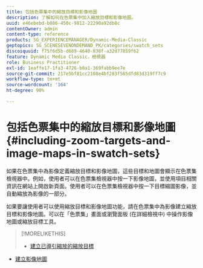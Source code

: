 ```yaml
---
title: 包括色票集中的縮放目標和影像地圖
description: 了解如何在色票集中加入縮放目標和影像地圖。
uuid: e46ebebd-b086-450c-9812-22290a92db8c
contentOwner: admin
content-type: reference
products: SG_EXPERIENCEMANAGER/Dynamic-Media-Classic
geptopics: SG_SCENESEVENONDEMAND_PK/categories/swatch_sets
discoiquuid: f75f6d5b-d689-4640-838f-a32d77859f62
feature: Dynamic Media Classic，檢視器
role: Business Practitioner
exl-id: 1eaffe17-1fa3-4726-b0a1-369fabb9ee7e
source-git-commit: 217e5bf81cc2108e4bf283f585dfd83d319ff7c9
workflow-type: tm+mt
source-wordcount: '164'
ht-degree: 90%

---
```


# 包括色票集中的縮放目標和影像地圖{#including-zoom-targets-and-image-maps-in-swatch-sets}

如果在色票集中為影像定義縮放目標和影像地圖，這些目標和地圖會顯示在色票集檢視器中。例如，使用者可以在色票集檢視器中按一下影像地圖，並使用項目相關資訊在網站上開啟新頁面。使用者可以在色票集檢視器中按一下目標縮圖影像，並自動縮放為影像的一部分。

如果要讓使用者可以使用縮放目標和影像地圖功能，請在色票集中為影像建立縮放目標和影像地圖。可以在「色票集」畫面或瀏覽面板 (在詳細檢視中) 中操作影像地圖或縮放目標工具。

>[!MORELIKETHIS]
>
>* [建立已導引縮放的縮放目標](creating-zoom-targets-guided-zoom.md#creating_zoom_targets_for_guided_zoom)
* [建立影像地圖](creating-image-maps.md#creating_image_maps)

